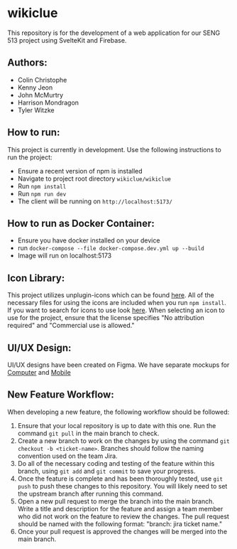 # wikiclue
This repository is for the development of a web application for our SENG 513 project using SvelteKit and Firebase.

## Authors:
- Colin Christophe
- Kenny Jeon
- John McMurtry
- Harrison Mondragon
- Tyler Witzke

## How to run:
This project is currently in development. Use the following instructions to run the project:
- Ensure a recent version of npm is installed
- Navigate to project root directory `wikiclue/wikiclue`
- Run `npm install`
- Run `npm run dev`
- The client will be running on `http://localhost:5173/`

## How to run as Docker Container:
- Ensure you have docker installed on your device
- run `docker-compose --file docker-compose.dev.yml up --build`
- Image will run on localhost:5173

## Icon Library:
This project utilizes unplugin-icons which can be found [here](https://github.com/unplugin/unplugin-icons). All of the necessary files for using the icons are included when you run `npm install`. If you want to search for icons to use look [here](https://icon-sets.iconify.design/). When selecting an icon to use for the project, ensure that the license specifies "No attribution required" and "Commercial use is allowed." 

## UI/UX Design:
UI/UX designs have been created on Figma. We have separate mockups for [Computer](https://www.figma.com/file/bI5E1qi820KH3M59GDhDcO/Computer?type=design&node-id=0%3A1&mode=design&t=9cHrGGIiWYxIyYot-1) and [Mobile](https://www.figma.com/file/GVt4gFmJDPROsmAa51QyG3/Mobile?type=design&node-id=0%3A1&mode=design&t=yKPYNnlhwFWcsKAp-1)

## New Feature Workflow:
When developing a new feature, the following workflow should be followed:

1. Ensure that your local repository is up to date with this one. Run the command ```git pull``` in the main branch to check.
2. Create a new branch to work on the changes by using the command ```git checkout -b <ticket-name>```. Branches should follow the naming convention used on the team Jira.
3. Do all of the necessary coding and testing of the feature within this branch, using ```git add``` and ```git commit``` to save your progress.
4. Once the feature is complete and has been thoroughly tested, use ```git push``` to push these changes to this repository. You will likely need to set the upstream branch after running this command.
5. Open a new pull request to merge the branch into the main branch. Write a title and description for the feature and assign a team member who did not work on the feature to review the changes. The pull request should be named with the following format: "branch: jira ticket name."
6. Once your pull request is approved the changes will be merged into the main branch.
